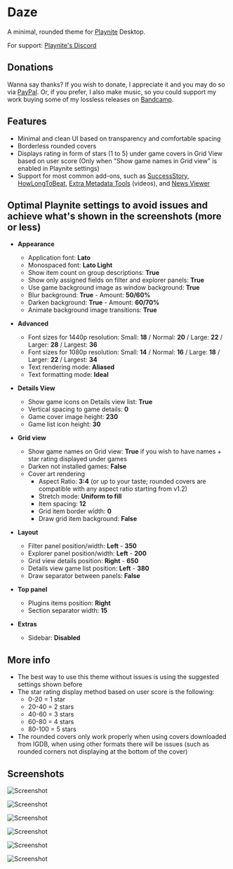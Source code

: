 # Daze
A minimal, rounded theme for [Playnite](https://github.com/JosefNemec/Playnite) Desktop.

For support: [Playnite's Discord](https://discord.gg/BrtABqe)

## Donations
Wanna say thanks? 
If you wish to donate, I appreciate it and you may do so via [PayPal](https://paypal.me/dariolupo).
Or, if you prefer, I also make music, so you could support my work buying some of my lossless releases on [Bandcamp](https://needaname.bandcamp.com).

## Features
- Minimal and clean UI based on transparency and comfortable spacing
- Borderless rounded covers
- Displays rating in form of stars (1 to 5) under game covers in Grid View based on user score (Only when "Show game names in Grid view" is enabled in Playnite settings)
- Support for most common add-ons, such as [SuccessStory](https://github.com/Lacro59/playnite-successstory-plugin), [HowLongToBeat](https://github.com/Lacro59/playnite-howlongtobeat-plugin), [Extra Metadata Tools](https://playnite.link/forum/thread-575.html) (videos), and [News Viewer](https://playnite.link/forum/thread-947.html)

## Optimal Playnite settings to avoid issues and achieve what's shown in the screenshots (more or less)
- **Appearance**
  - Application font: **Lato**
  - Monospaced font: **Lato Light**
  - Show item count on group descriptions: **True**
  - Show only assigned fields on filter and explorer panels: **True**
  - Use game background image as window background: **True**
  - Blur background: **True** - Amount: **50/60%**
  - Darken background: **True** - Amount: **60/70%**
  - Animate background image transitions: **True**
  
- **Advanced**
  - Font sizes for 1440p resolution: Small: **18** / Normal: **20** / Large: **22** / Larger: **28** / Largest: **36**
  - Font sizes for 1080p resolution: Small: **14** / Normal: **16** / Large: **18** / Larger: **22** / Largest: **34** 
  - Text rendering mode: **Aliased**
  - Text formatting mode: **Ideal**

- **Details View**
  - Show game icons on Details view list: **True**
  - Vertical spacing to game details: **0**
  - Game cover image height: **230**
  - Game list icon height: **30**

- **Grid view**
  - Show game names on Grid view: **True** if you wish to have names + star rating displayed under games
  - Darken not installed games: **False**
  - Cover art rendering
    - Aspect Ratio: **3:4** (or up to your taste; rounded covers are compatible with any aspect ratio starting from v1.2)
    - Stretch mode: **Uniform to fill**
    - Item spacing: **12**
    - Grid item border width: **0**
    - Draw grid item background: **False**
    
- **Layout**
  - Filter panel position/width: **Left** - **350**
  - Explorer panel position/width: **Left** - **200**
  - Grid view details position: **Right** - **650**
  - Details view game list position: **Left** - **380**
  - Draw separator between panels: **False**

- **Top panel**
  - Plugins items position: **Right**
  - Section separator width: **15**

- **Extras**
  - Sidebar: **Disabled**

## More info
- The best way to use this theme without issues is using the suggested settings shown before
- The star rating display method based on user score is the following:
  - 0-20 = 1 star
  - 20-40 = 2 stars
  - 40-60 = 3 stars
  - 60-80 = 4 stars
  - 80-100 = 5 stars
- The rounded covers only work properly when using covers downloaded from IGDB, when using other formats there will be issues (such as rounded corners not displaying at the bottom of the cover)

## Screenshots
![Screenshot](https://raw.githubusercontent.com/dariolupo/Daze_Theme/main/Screenshots/Grid%20View%20(Explorer%20+%20Details).png)

![Screenshot](https://raw.githubusercontent.com/dariolupo/Daze_Theme/main/Screenshots/Grid%20View%20(Full).png)

![Screenshot](https://raw.githubusercontent.com/dariolupo/Daze_Theme/main/Screenshots/Grid%20View%20(with%20Stars%20Ratings).png)

![Screenshot](https://raw.githubusercontent.com/dariolupo/Daze_Theme/main/Screenshots/Details%20View.png)

![Screenshot](https://raw.githubusercontent.com/dariolupo/Daze_Theme/main/Screenshots/Details%20View%20(with%20Filters).png)

![Screenshot](https://raw.githubusercontent.com/dariolupo/Daze_Theme/main/Screenshots/Grid%20View%20(Filters%20+%20Details).png)


